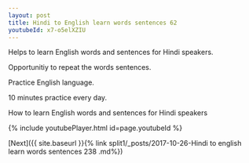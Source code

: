 ```yaml
---
layout: post
title: Hindi to English learn words sentences 62 
youtubeId: x7-o5elXZIU
---
```

 
 
Helps to learn English words and sentences for Hindi speakers.

Opportunitiy to repeat the words sentences. 

Practice English language. 
 
10 minutes practice every day. 
 
How to learn English words and sentences for Hindi speakers 
 
{% include youtubePlayer.html id=page.youtubeId %}
 
 
[Next]({{ site.baseurl }}{% link  split1/_posts/2017-10-26-Hindi to english learn words sentences 238 .md%})
 
